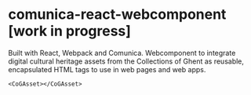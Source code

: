 # comunica-react-webcomponent [work in progress]

Built with React, Webpack and Comunica. Webcomponent to integrate digital cultural heritage assets from the Collections of Ghent as reusable, encapsulated HTML tags to use in web pages and web apps. 

```
<CoGAsset></CoGAsset>
```
